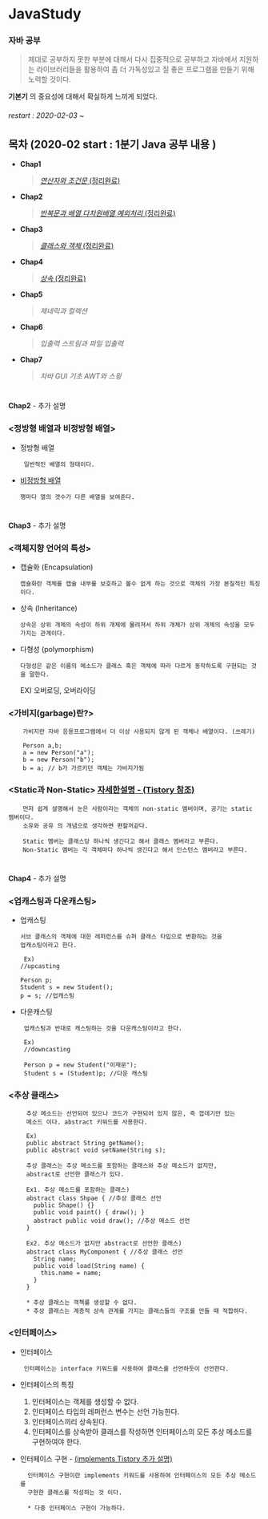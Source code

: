 # JavaStudy

### 자바 공부
> 제대로 공부하지 못한 부분에 대해서 다시 집중적으로 공부하고 자바에서 지원하는 라이브러리들을 활용하여
> 좀 더 가독성있고 질 좋은 프로그램을 만들기 위해 노력할 것이다.

**기본기** 의 중요성에 대해서 확실하게 느끼게 되었다. 


###### restart : 2020-02-03 ~

## 목차 (2020-02 start : 1분기 Java 공부 내용 )

 + **Chap1**
   >   [*연산자와 조건문* (정리완료)](https://github.com/taehyundev/JavaStudy/tree/master/2020-02_Javastudy(1%EB%B6%84%EA%B8%B0)/Chap01)
 
 + **Chap2**
   >   [*반복문과 배열 다차원배열 예외처리* (정리완료)](https://github.com/taehyundev/JavaStudy/tree/master/2020-02_Javastudy(1%EB%B6%84%EA%B8%B0)/Chap02)
 
 + **Chap3**
   >   [*클래스와 객체* (정리완료)](https://github.com/taehyundev/JavaStudy/tree/master/2020-02_Javastudy(1%EB%B6%84%EA%B8%B0)/Chap03)
 
 + **Chap4**
   >   [*상속* (정리완료)](https://github.com/taehyundev/JavaStudy/tree/master/2020-02_Javastudy(1%EB%B6%84%EA%B8%B0)/Chap04)
 
 + **Chap5**
   >   *제네릭과 컬렉션*
 
 + **Chap6**
   >    *입출력 스트림과 파일 입출력*
 
 + **Chap7**
   >   *자바 GUI 기초 AWT와 스윙*
 
 
 
#
 **Chap2** - 추가 설명
  ### <정방형 배열과 비정방형 배열>
  * 정방형 배열
   
         일반적인 배열의 형태이다.
   
  * [비정방형 배열](https://github.com/taehyundev/JavaStudy/blob/master/2020-02_Javastudy(1%EB%B6%84%EA%B8%B0)/Chap02/Ex02_06.java)
  
        행마다 열의 갯수가 다른 배열을 보여준다.
 
 
#
 **Chap3** - 추가 설명
  ### <객체지향 언어의 특성>
  * 캡슐화 (Encapsulation) 
   
        캡슐화란 객체를 캡슐 내부를 보호하고 볼수 없게 하는 것으로 객체의 가장 본질적인 특징이다.
    
  * 상속 (Inheritance)
  
        상속은 상위 개체의 속성이 하위 개체에 물려져서 하위 개체가 상위 개체의 속성을 모두 가지는 관계이다.
    
  * 다형성 (polymorphism) 
   
        다형성은 같은 이름의 메소드가 클래스 혹은 객체에 따라 다르게 동작하도록 구현되는 것을 말한다.
       EX) 오버로딩, 오버라이딩
       
       
  
   ### <가비지(garbage)란?>
   
        가비지란 자바 응용프로그램에서 더 이상 사용되지 않게 된 객체나 배열이다. (쓰레기)
        
        Person a,b;
        a = new Person("a");
        b = new Person("b");
        b = a; // b가 가르키던 객체는 가비지가됨
        
     
   ### <Static과 Non-Static>  [자세한설명 - (Tistory 참조)](https://supersoftware.tistory.com/entry/static-%EA%B3%BC-non-static)
   
        먼저 쉽게 설명해서 눈은 사람이라는 객체의 non-static 멤버이며, 공기는 static 멤버이다.
        소유와 공유 의 개념으로 생각하면 편할꺼같다.
        
        Static 멤버는 클래스당 하나씩 생긴다고 해서 클래스 멤버라고 부른다.
        Non-Static 멤버는 각 객체마다 하나씩 생긴다고 해서 인스턴스 멤버라고 부른다.
        
  
  
  
#
 **Chap4** - 추가 설명
  ### <업캐스팅과 다운캐스팅>
  * 업캐스팅
  
        서브 클래스의 객체에 대한 레퍼런스를 슈퍼 클래스 타입으로 변환하는 것을
        업캐스팅이라고 한다.
        
         Ex) 
        //upcasting
        
        Person p;
        Student s = new Student();
        p = s; //업캐스팅
 
 * 다운캐스팅
  
        업캐스팅과 반대로 캐스팅하는 것을 다운캐스팅이라고 한다.   
        
        Ex)
        //downcasting
        
        Person p = new Student("이재문");
        Student s = (Student)p; //다운 캐스팅
       

  ### <추상 클래스>        
        

         추상 메소드는 선언되어 있으나 코드가 구현되어 있지 않은, 즉 껍데기만 있는
         메소드 이다. abstract 키워드를 사용한다.

         Ex)
         public abstract String getName();
         public abstract void setName(String s);

         추상 클래스는 추상 메소드를 포함하는 클래스와 추상 메소드가 없지만,
         abstract로 선언한 클래스가 있다.

         Ex1. 추상 메소드를 포함하는 클래스)
         abstract class Shpae { //추상 클래스 선언
           public Shape() {}
           public void paint() { draw(); }
           abstract public void draw(); //추상 메소드 선언
         }

         Ex2. 추상 메소드가 없지만 abstract로 선언한 클래스)
         abstract class MyComponent { //추상 클래스 선언
           String name;
           public void load(String name) {
             this.name = name;
           }
         }
         
         * 추상 클래스는 객첵를 생성할 수 없다.
         * 추상 클래스는 계층적 상속 관계를 가지는 클래스들의 구조를 만들 때 적합하다.
   
  ### <인터페이스>
  * 인터페이스
         
         
         인터페이스는 interface 키워드를 사용하여 클래스를 선언하듯이 선언한다.
         
  * 인터페이스의 특징
  
    1. 인터페이스는 객체를 생성할 수 없다.
    2. 인터페이스 타입의 레퍼런스 변수는 선언 가능한다.
    3. 인터페이스끼리 상속된다.
    4. 인터페이스를 상속받아 클래스를 작성하면 인터페이스의 모든 추상 메소드를 구현하여야 한다.
    
    
  * 인터페이스 구현 - [(implements Tistory 추가 설명)](https://zbomoon.tistory.com/13)
  
          인터페이스 구현이란 implements 키워드를 사용하여 인터페이스의 모든 추상 메소드를
          구현한 클래스를 작성하는 것 이다.
          
          * 다중 인터페이스 구현이 가능하다.
          
        
    
